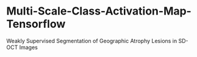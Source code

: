 # Multi-Scale-Class-Activation-Map-Tensorflow
Weakly Supervised Segmentation of Geographic Atrophy Lesions in SD-OCT Images

